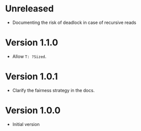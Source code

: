 # Unreleased

- Documenting the risk of deadlock in case of recursive reads

# Version 1.1.0

- Allow `T: ?Sized`.

# Version 1.0.1

- Clarify the fairness strategy in the docs.

# Version 1.0.0

- Initial version
